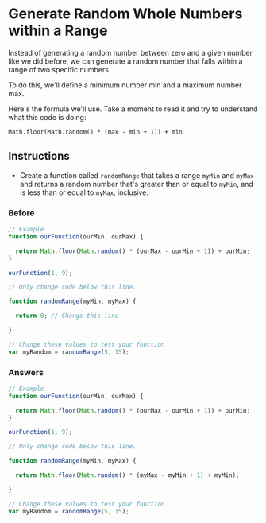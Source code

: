 # Generate Random Whole Numbers within a Range

Instead of generating a random number between zero and a
given number like we did before, we can generate a random number
that falls within a range of two specific numbers.

To do this, we'll define a minimum number min and a maximum number max.

Here's the formula we'll use. Take a moment to read it
and try to understand what this code is doing:

`Math.floor(Math.random() * (max - min + 1)) + min`

## Instructions
 - Create a function called `randomRange` that takes a range `myMin` and `myMax`
 and returns a random number that's greater than or equal to `myMin`, and is
 less than or equal to `myMax`, inclusive.

### Before

```javascript
// Example
function ourFunction(ourMin, ourMax) {

  return Math.floor(Math.random() * (ourMax - ourMin + 1)) + ourMin;
}

ourFunction(1, 9);

// Only change code below this line.

function randomRange(myMin, myMax) {

  return 0; // Change this line

}

// Change these values to test your function
var myRandom = randomRange(5, 15);
```

### Answers

```javascript
// Example
function ourFunction(ourMin, ourMax) {

  return Math.floor(Math.random() * (ourMax - ourMin + 1)) + ourMin;
}

ourFunction(1, 9);

// Only change code below this line.

function randomRange(myMin, myMax) {

  return Math.floor(Math.random() * (myMax - myMin + 1) + myMin);

}

// Change these values to test your function
var myRandom = randomRange(5, 15);
```
